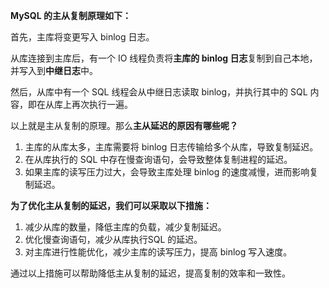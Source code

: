 **MySQL 的主从复制原理如下：**

首先，主库将变更写入 binlog 日志。

从库连接到主库后，有一个 IO 线程负责将**主库的 binlog 日志**复制到自己本地，并写入到**中继日志**中。

然后，从库中有一个 SQL 线程会从中继日志读取 binlog，并执行其中的 SQL 内容，即在从库上再次执行一遍。

以上就是主从复制的原理。那么**主从延迟的原因有哪些呢？**

1. 主库的从库太多，主库需要将 binlog 日志传输给多个从库，导致复制延迟。
2. 在从库执行的 SQL 中存在慢查询语句，会导致整体复制进程的延迟。
3. 如果主库的读写压力过大，会导致主库处理 binlog 的速度减慢，进而影响复制延迟。

**为了优化主从复制的延迟，我们可以采取以下措施：**

1. 减少从库的数量，降低主库的负载，减少复制延迟。
2. 优化慢查询语句，减少从库执行SQL 的延迟。
3. 对主库进行性能优化，减少主库的读写压力，提高 binlog 写入速度。

通过以上措施可以帮助降低主从复制的延迟，提高复制的效率和一致性。
